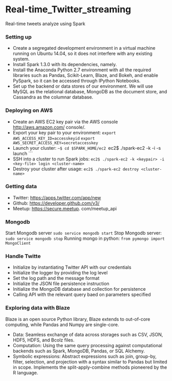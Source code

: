 # Real-time_Twitter_streaming
Real-time tweets analyze using Spark

### Setting up
- Create a segregated development environment in a virtual machine running on Ubuntu 14.04, so it does not interfere with any existing system.
- Install Spark 1.3.0 with its dependencies, namely.
- Install the Anaconda Python 2.7 environment with all the required libraries such as Pandas, Scikit-Learn, Blaze, and Bokeh, and enable PySpark, so it can be accessed through IPython Notebooks.
- Set up the backend or data stores of our environment. We will use MySQL as the relational database, MongoDB as the document store, and Cassandra as the columnar database.

### Deploying on AWS
- Create an AWS EC2 key pair via the AWS console http://aws.amazon.com/
console/.
- Export your key pair to your environment:
       ```export AWS_ACCESS_KEY_ID=accesskeyid```
       ```export AWS_SECRET_ACCESS_KEY=secretaccesskey```
- Launch your cluster:
       ```~$ cd $SPARK_HOME/ec2
       ```ec2$ ./spark-ec2 -k <keypair> -i <key-file> -s <num-slaves> launch <cluster-name>```
- SSH into a cluster to run Spark jobs:
       ```ec2$ ./spark-ec2 -k <keypair> -i <key-file> login <cluster-name>```
- Destroy your cluster after usage:
       ```ec2$ ./spark-ec2 destroy <cluster-name>```

### Getting data
 - Twitter: https://apps.twitter.com/app/new
 - Github: https://developer.github.com/v3/
 - Meetup:  https://secure.meetup. com/meetup_api

### Mongodb
Start Mongodb server
```sudo service mongodb start```
Stop Mongodb server:
```sudo service mongodb stop```
Running mongo in python:
```from pymongo import MongoClient```

### Handle Twitte
- Initialize by instantiating Twitter API with our credentials
- Initialize the logger by providing the log level
- Set the log path and the message format
- Initialize the JSON file persistence instruction
- Initialize the MongoDB database and collection for persistence
- Calling API with the relevant query baed on parameters specified

### Exploring data with Blaze
Blaze is an open source Python library, Blaze extends to out-of-core computing, while Pandas and Numpy are single-core.
- Data: Seamless exchange of data across storages such as CSV, JSON, HDF5, HDFS, and Bcolz files.
- Computation: Using the same query processing against computational backends such as Spark, MongoDB, Pandas, or SQL Alchemy.
- Symbolic expressions: Abstract expressions such as join, group-by, filter, selection, and projection with a syntax similar to Pandas but limited in scope. Implements the split-apply-combine methods pioneered by the R language.






